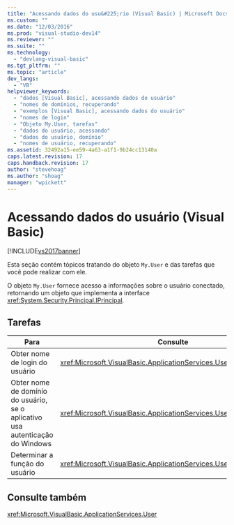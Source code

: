 ```yaml
---
title: "Acessando dados do usu&#225;rio (Visual Basic) | Microsoft Docs"
ms.custom: ""
ms.date: "12/03/2016"
ms.prod: "visual-studio-dev14"
ms.reviewer: ""
ms.suite: ""
ms.technology: 
  - "devlang-visual-basic"
ms.tgt_pltfrm: ""
ms.topic: "article"
dev_langs: 
  - "VB"
helpviewer_keywords: 
  - "dados [Visual Basic], acessando dados do usuário"
  - "nomes de domínios, recuperando"
  - "exemplos [Visual Basic], acessando dados do usuário"
  - "nomes de login"
  - "Objeto My.User, tarefas"
  - "dados do usuário, acessando"
  - "dados do usuário, domínio"
  - "nomes de usuário, recuperando"
ms.assetid: 32492a15-ee59-4a63-a1f1-9b24cc13140a
caps.latest.revision: 17
caps.handback.revision: 17
author: "stevehoag"
ms.author: "shoag"
manager: "wpickett"
---
```

# Acessando dados do usu&#225;rio (Visual Basic)
[!INCLUDE[vs2017banner](../../../csharp/includes/vs2017banner.md)]

Esta seção contém tópicos tratando do objeto `My.User` e das tarefas que você pode realizar com ele.  
  
 O objeto `My.User` fornece acesso a informações sobre o usuário conectado, retornando um objeto que implementa a interface <xref:System.Security.Principal.IPrincipal>.  
  
## Tarefas  
  
|Para|Consulte|  
|----------|--------------|  
|Obter nome de login do usuário|<xref:Microsoft.VisualBasic.ApplicationServices.User.Name%2A>|  
|Obter nome de domínio do usuário, se o aplicativo usa autenticação do Windows|<xref:Microsoft.VisualBasic.ApplicationServices.User.CurrentPrincipal>|  
|Determinar a função do usuário|<xref:Microsoft.VisualBasic.ApplicationServices.User.IsInRole%2A>|  
  
## Consulte também  
 <xref:Microsoft.VisualBasic.ApplicationServices.User>